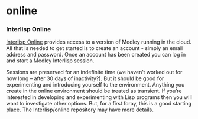 # online

### Interlisp Online

[Interlisp Online](https://online.interlisp.org/user/login) provides access to a version of Medley running in the cloud. All that is needed to get started is to create an account - simply an email address and password. Once an account has been created you can log in and start a Medley Interlisp session.

Sessions are preserved for an indefinite time (we haven’t worked out for how long – after 30 days of inactivity?). But it should be good for experimenting and introducing yourself to the environment. Anything you create in the online environment should be treated as transient. If you’re interested in developing and experimenting with Lisp programs then you will want to investigate other options. But, for a first foray, this is a good starting place. The Interlisp/online repository may have more details.
